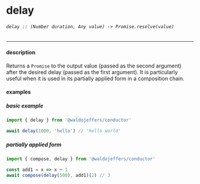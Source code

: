 # delay

###### `delay :: (Number duration, Any value) -> Promise.resolve(value)`

---

#### description
Returns a `Promise` to the output value (passed as the second argument) after the desired delay (passed as the first argument). It is particularly useful when it is used in its partially applied form in a composition chain.


#### examples
##### basic example
```js
import { delay } from '@waldojeffers/conductor'

await delay(1000, 'hello') // 'hello world'
```

##### partially applied form
```js
import { compose, delay } from '@waldojeffers/conductor'

const add1 = x => x + 1
await compose(delay(500), add1)(2) // 3
```


